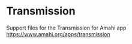 Transmission
============

Support files for the Transmission for Amahi app https://www.amahi.org/apps/transmission
